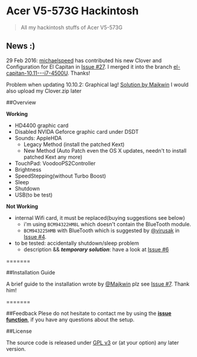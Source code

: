 Acer V5-573G Hackintosh
=======================

> All my hackintosh stuffs of Acer V5-573G

## News :)

29 Feb 2016: [michaelspeed](https://github.com/michaelspeed) has contributed his new Clover and Configuration for El Capitan in [Issue #27](https://github.com/Kaijun/Acer-V5-573G-Hackintosh/pull/27). I merged it into the branch [el-capitan-10.11---i7-4500U](https://github.com/Kaijun/Acer-V5-573G-Hackintosh/tree/el-capitan-10.11---i7-4500U). Thanks!

Problem when updating 10.10.2: Graphical lag! [Solution by Majkwin](https://github.com/Kaijun/Acer-V5-573G-Hackintosh/issues/9#issuecomment-71815507)
I would also upload my Clover.zip later 

##Overview

**Working**

- HD4400 graphic card
- Disabled NVIDA Geforce graphic card under DSDT
- Sounds: AppleHDA
	* Legacy Method (install the patched Kext)
	* New Method (Auto Patch even the OS X updates, needn't to install patched Kext any more)
- TouchPad: VoodooPS2Controller
- Brightness
- SpeedStepping(without Turbo Boost)
- Sleep
- Shutdown
- USB(to be test)

**Not Working**
- internal Wifi card, it must be replaced(buying suggestions see below)
  - i'm using `BCM94322HM8L` which doesn't contain the BlueTooth module.
  - `BCM943225HMB` with BlueTooth which is suggested by [@virusak](https://github.com/virusak) in [Issue #4](https://github.com/Kaijun/Acer-V5-573G-Hackintosh/issues/4#issuecomment-56149694).
- to be tested: accidentally shutdown/sleep problem
  - description && ***temporary solution***: have a look at [Issue #6](https://github.com/Kaijun/Acer-V5-573G-Hackintosh/issues/6)

=======

##Installation Guide

A brief guide to the installation wrote by [@Majkwin](https://github.com/Majkwin) plz see [Issue #7](https://github.com/Kaijun/Acer-V5-573G-Hackintosh/issues/7). Thank him!

=======

##Feedback
Plese do not hesitate to contact me by using the **[issue function](https://github.com/Kaijun/Acer-V5-573G-Hackintosh/issues)**, if you have any questions about the setup.

##License

The source code is released under [GPL v3](http://www.gnu.org/copyleft/gpl.html) or (at your option) any later version.
